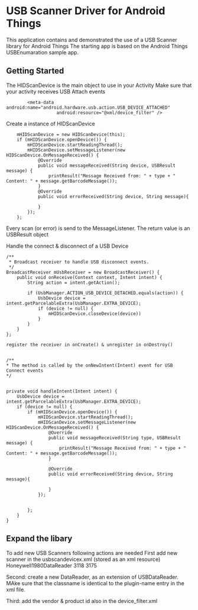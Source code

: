 # USB Scanner Driver for Android Things

This application contains and demonstrated the use of a USB Scanner library for Android Things
The starting app is based on the Android Things USBEnumaration sample app.




## Getting Started

The HIDScanDevice is the main object to use in your Activity
Make sure that your activity receives USB Attach events
            <intent-filter>
                <action android:name="android.hardware.usb.action.USB_DEVICE_ATTACHED" />
            </intent-filter>

            <meta-data android:name="android.hardware.usb.action.USB_DEVICE_ATTACHED"
                       android:resource="@xml/device_filter" />



Create a instance of HIDScanDevice

        mHIDScanDevice = new HIDScanDevice(this);
        if (mHIDScanDevice.openDevice()) {
            mHIDScanDevice.startReadingThread();
            mHIDScanDevice.setMessageListener(new HIDScanDevice.OnMessageReceived() {
                @Override
                public void messageReceived(String device, USBResult message) {
                    printResult("Message Received from: " + type + " Content: " + message.getBarcodeMessage());
                }
                @Override
                public void errorReceived(String device, String message){
                
                }
            });
        };

Every scan (or error) is send to the MessageListener. The return value is an USBResult object

Handle the connect & disconnect of a USB Device

    /**
     * Broadcast receiver to handle USB disconnect events.
     */
    BroadcastReceiver mUsbReceiver = new BroadcastReceiver() {
        public void onReceive(Context context, Intent intent) {
            String action = intent.getAction();

            if (UsbManager.ACTION_USB_DEVICE_DETACHED.equals(action)) {
                UsbDevice device = intent.getParcelableExtra(UsbManager.EXTRA_DEVICE);
                if (device != null) {
                    mHIDScanDevice.closeDevice(device))
                }
            }
        }
    };

    register the receiver in onCreate() & unregister in onDestroy()


    /**
    * The method is called by the onNewIntent(Intent) event for USB Connect events
    */


    private void handleIntent(Intent intent) {
        UsbDevice device = intent.getParcelableExtra(UsbManager.EXTRA_DEVICE);
        if (device != null) {
            if (mHIDScanDevice.openDevice()) {
                mHIDScanDevice.startReadingThread();
                mHIDScanDevice.setMessageListener(new HIDScanDevice.OnMessageReceived() {
                    @Override
                    public void messageReceived(String type, USBResult message) {
                        printResult("Message Received from: " + type + " Content: " + message.getBarcodeMessage());
                    }
                    
                    @Override
                    public void errorReceived(String device, String message){
                
                    }
                });
                
                
            };
        }
    }








## Expand the libary
To add new USB Scanners following actions are needed
First add new scanner in the usbscandevicex.xml (stored as an xml resource)
    <usb-device>
        <plugin-name>Honeywell1980DataReader</plugin-name>
        <vendor-id>3118</vendor-id>
        <product-id>3175</product-id>
    </usb-device>

Second: create a new DataReader, as an extension of USBDataReader. MAke sure that the classname
is identical to the plugin-name entry in the xml file.

Third: add the vendor & product id also in the device_filter.xml



